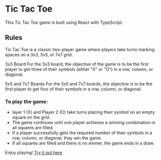# Tic Tac Toe

This Tic Tac Toe game is built using React with TypeScript.

## Rules

Tic Tac Toe is a classic two-player game where players take turns marking spaces on a 3x3, 5x5, or 7x7 grid.

3x3 Board
For the 3x3 board, the objective of the game is to be the first player to get three of their symbols (either "X" or "O") in a row, column, or diagonal.

5x5 and 7x7 Boards
For the 5x5 and 7x7 boards, the objective is to be the first player to get four of their symbols in a row, column, or diagonal.

### To play the game:

- layer 1 (X) and Player 2 (O) take turns placing their symbol on an empty square on the grid.
- The game continues until one player achieves a winning combination or all squares are filled.
- If a player successfully gets the required number of their symbols in a row, column, or diagonal, they win the game.
- If all squares are filled and there is no winner, the game ends in a draw.

Enjoy playing!
[Try it out here](https://tictactoe3-5-7.netlify.app/)
